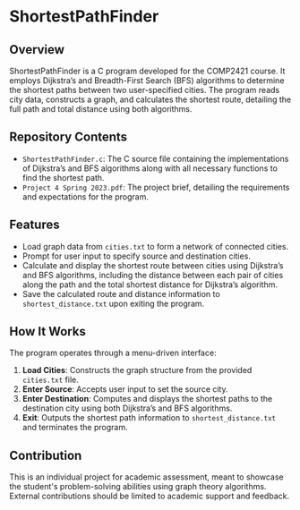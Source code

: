 # ShortestPathFinder

## Overview
ShortestPathFinder is a C program developed for the COMP2421 course. It employs Dijkstra’s and Breadth-First Search (BFS) algorithms to determine the shortest paths between two user-specified cities. The program reads city data, constructs a graph, and calculates the shortest route, detailing the full path and total distance using both algorithms.

## Repository Contents
- `ShortestPathFinder.c`: The C source file containing the implementations of Dijkstra’s and BFS algorithms along with all necessary functions to find the shortest path.
- `Project 4 Spring 2023.pdf`: The project brief, detailing the requirements and expectations for the program.

## Features
- Load graph data from `cities.txt` to form a network of connected cities.
- Prompt for user input to specify source and destination cities.
- Calculate and display the shortest route between cities using Dijkstra’s and BFS algorithms, including the distance between each pair of cities along the path and the total shortest distance for Dijkstra’s algorithm.
- Save the calculated route and distance information to `shortest_distance.txt` upon exiting the program.

## How It Works
The program operates through a menu-driven interface:
1. **Load Cities**: Constructs the graph structure from the provided `cities.txt` file.
2. **Enter Source**: Accepts user input to set the source city.
3. **Enter Destination**: Computes and displays the shortest paths to the destination city using both Dijkstra’s and BFS algorithms.
4. **Exit**: Outputs the shortest path information to `shortest_distance.txt` and terminates the program.

## Contribution
This is an individual project for academic assessment, meant to showcase the student's problem-solving abilities using graph theory algorithms. External contributions should be limited to academic support and feedback.
